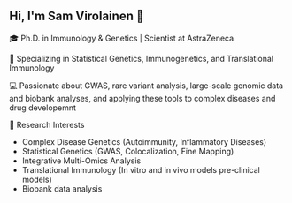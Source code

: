 ## Hi, I'm Sam Virolainen  👋

🎓 Ph.D. in Immunology & Genetics | Scientist at AstraZeneca  

🔬 Specializing in Statistical Genetics, Immunogenetics, and Translational Immunology 

💻 Passionate about GWAS, rare variant analysis, large-scale genomic data and biobank analyses, and applying these tools to complex diseases and drug developemnt 


🧬 Research Interests

- Complex Disease Genetics (Autoimmunity, Inflammatory Diseases)
- Statistical Genetics (GWAS, Colocalization, Fine Mapping)
- Integrative Multi-Omics Analysis
- Translational Immunology (In vitro and in vivo models pre-clinical models) 
- Biobank data analysis 


